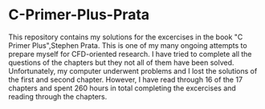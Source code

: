 # C-Primer-Plus-Prata
This repository contains my solutions for the excercises in the book "C Primer Plus",Stephen Prata. This is one of my many ongoing attempts to prepare myself for CFD-oriented research. 
I have tried to complete all the questions of the chapters but they not all of them have been solved. Unfortunately, my computer underwent problems and I lost the solutions of the first and second chapter. However, I have read through 16 of the 17 chapters and spent 260 hours in total completing the excercises and reading through the chapters. 
